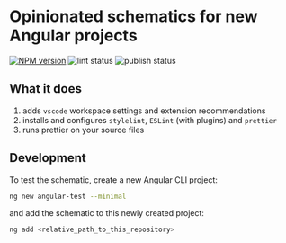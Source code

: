 # Opinionated schematics for new Angular projects

[![NPM version](https://img.shields.io/npm/v/@lehoczky/angular-schematics.svg)](https://www.npmjs.com/package/@lehoczky/vue-termynal)
![lint status](https://github.com/lehoczky/angular-schematics/workflows/lint/badge.svg)
![publish status](https://github.com/lehoczky/angular-schematics/workflows/publish/badge.svg)

## What it does

1. adds `vscode` workspace settings and extension recommendations
2. installs and configures `stylelint`, `ESLint` (with plugins) and `prettier`
3. runs prettier on your source files

## Development

To test the schematic, create a new Angular CLI project:

```sh
ng new angular-test --minimal
```

and add the schematic to this newly created project:

```sh
ng add <relative_path_to_this_repository>
```
